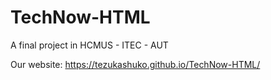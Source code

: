 # TechNow-HTML
A final project in HCMUS - ITEC - AUT

Our website: https://tezukashuko.github.io/TechNow-HTML/
